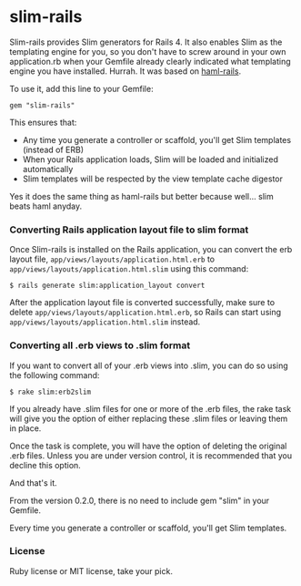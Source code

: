 # slim-rails

Slim-rails provides Slim generators for Rails 4. It also enables Slim as the templating engine for you, so you don't have to screw around in your own application.rb when your Gemfile already clearly indicated what templating engine you have installed. Hurrah. It was based on
[haml-rails](http://github.com/indirect/haml-rails).

To use it, add this line to your Gemfile:

``` gem "slim-rails" ```


This ensures that:


* Any time you generate a controller or scaffold, you'll get Slim templates
  (instead of ERB)
* When your Rails application loads, Slim will be loaded and initialized
  automatically
* Slim templates will be respected by the view template cache digestor

Yes it does the same thing as haml-rails but better because well... slim beats haml anyday.

### Converting Rails application layout file to slim format

Once Slim-rails is installed on the Rails application,
you can convert the erb layout file, `app/views/layouts/application.html.erb`
to `app/views/layouts/application.html.slim` using this command:

    $ rails generate slim:application_layout convert

After the application layout file is converted successfully,
make sure to delete `app/views/layouts/application.html.erb`, so Rails can
start using `app/views/layouts/application.html.slim` instead.

### Converting all .erb views to .slim format

If you want to convert all of your .erb views into .slim, you can do so using the following command:

    $ rake slim:erb2slim

If you already have .slim files for one or more of the .erb files, the rake task will give you the option of either
replacing these .slim files or leaving them in place.

Once the task is complete, you will have the option of deleting the original .erb files. Unless you are under
version control, it is recommended that you decline this option.

And that's it.

From the version 0.2.0, there is no need to include gem "slim" in your Gemfile.

Every time you generate a controller or scaffold, you'll get Slim templates.

### License

Ruby license or MIT license, take your pick.
